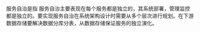 服务自治是指 服务自治主要表现在每个服务都是独立的，其系统部署，管理监控都是独立的。要实现服务自治在系统架构设计时需要从多个层次进行规划。在下游数据存储要解决数据分库分表，从数据存储保证服务的独立演化。

